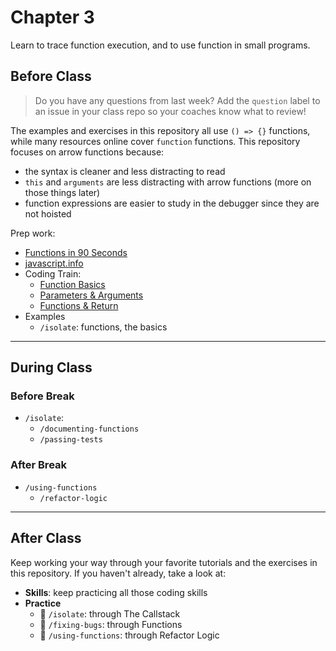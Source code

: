 # Chapter 3

Learn to trace function execution, and to use function in small programs.

## Before Class

> Do you have any questions from last week? Add the `question` label to an issue in your class repo so your coaches know what to review!

The examples and exercises in this repository all use `() => {}` functions,
while many resources online cover `function` functions. This repository focuses
on arrow functions because:

- the syntax is cleaner and less distracting to read
- `this` and `arguments` are less distracting with arrow functions (more on
  those things later)
- function expressions are easier to study in the debugger since they are not
  hoisted

Prep work:

- [Functions in 90 Seconds](https://www.youtube.com/watch?v=UY182o4J5_Y)
- [javascript.info](https://javascript.info/function-basics)
- Coding Train:
  - [Function Basics](https://www.youtube.com/watch?v=wRHAitGzBrg)
  - [Parameters & Arguments](https://www.youtube.com/watch?v=zkc417YapfE)
  - [Functions & Return](https://www.youtube.com/watch?v=qRnUBiTJ66Y)
- Examples
  - `/isolate`: functions, the basics

---

## During Class

### Before Break

- `/isolate`:
  - `/documenting-functions`
  - `/passing-tests`

### After Break

- `/using-functions`
  - `/refactor-logic`

---

## After Class

Keep working your way through your favorite tutorials and the exercises in this
repository. If you haven't already, take a look at:

- **Skills**: keep practicing all those coding skills
- **Practice**
  - 🥚 `/isolate`: through The Callstack
  - 🐣 `/fixing-bugs`: through Functions
  - 🐣 `/using-functions`: through Refactor Logic
